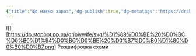 ```yaml
---
{"title":"Що маємо зараз","dg-publish":true,"dg-metatags":"https://drakon.stopbot.pp.ua/ide/doc/griplywife/2","dg-home":null,"permalink":"/dodatki/shho-mayemo-zaraz/","metatags":"https://drakon.stopbot.pp.ua/ide/doc/griplywife/2","dgPassFrontmatter":true,"noteIcon":""}
---
```


![][https://do.stopbot.pp.ua/griplywife/svg/%D1%89%D0%BE%20%D0%BC%D0%B0%D1%94%D0%BC%D0%BE%20%D0%B7%D0%B0%D1%80%D0%B0%D0%B7.png]
Розшифровка схеми